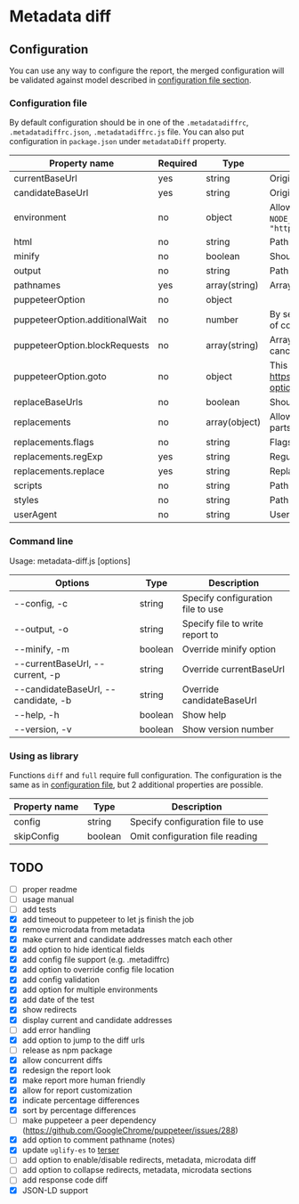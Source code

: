 # Metadata diff

## Configuration

You can use any way to configure the report, the merged configuration will be validated against model described in [configuration file section](#configuration-file).

### Configuration file

By default configuration should be in one of the `.metadatadiffrc`, `.metadatadiffrc.json`, `.metadatadiffrc.js` file. You can also put configuration in `package.json` under `metadataDiff` property.

Property name | Required | Type | Description
--- | --- | --- | ---
currentBaseUrl | yes | string | Origin of *current* host
candidateBaseUrl | yes | string | Origin of *candidate* host
environment | no | object | Allows for altering config for given environment taken from `METADATA_DIFF_ENV` or `NODE_ENV` defaulting to `development`. E.g. `{ "development": { "candidateBaseUrl": "http://localhost:3000" } }`
html | no | string | Path to the ejs template file
minify | no | boolean | Should the report be minified (Default: `true`)
output | no | string | Path for the output file (Default: `metadataDiffReport.html`)
pathnames | yes | array(string) | Array of pathnames to be tested
puppeteerOption | no | object |
puppeteerOption.additionalWait | no | number | By setting this property you may give puppeteer some timeout to increase the chance of completing js tasks. (Default: `0`)
puppeteerOption.blockRequests | no | array(string) |  Array of regular expressions that will be matched against outgoing requests and cancelling matched. Intended for ads, tracking, etc.
puppeteerOption.goto | no | object | This property will be passed to puppeteer's `page.goto` as options. https://github.com/GoogleChrome/puppeteer/blob/master/docs/api.md#pagegotourl-options
replaceBaseUrls | no | boolean | Should base url be replaced with string (to simplify comparison) (Default: `true`)
replacements | no | array(object) | Allows for replacing some properties in html before parsing. Intended for random parts like tokens, etc,
replacements.flags | no | string | Flags for the expression
replacements.regExp | yes | string | Regular expression
replacements.replace | yes | string | Replacement
scripts | no | string | Path to the script file. This file will be included in report.
styles | no | string | Path to the style file. This file will be included in report.
userAgent | no | string | User agent (Default: `metadata-diff`)

### Command line

Usage: metadata-diff.js [options]

Options | Type | Description
--- | --- | ---
--config, -c | string | Specify configuration file to use
--output, -o | string | Specify file to write report to
--minify, -m | boolean | Override minify option
--currentBaseUrl, --current, -p | string | Override currentBaseUrl
--candidateBaseUrl, --candidate, -b | string | Override candidateBaseUrl
--help, -h | boolean | Show help
--version, -v | boolean | Show version number

### Using as library

Functions `diff` and `full` require full configuration. The configuration is the same as in [configuration file]((#configuration-file)
), but 2 additional properties are possible.

Property name | Type | Description
--- | --- | ---
config | string | Specify configuration file to use
skipConfig | boolean | Omit configuration file reading

## TODO

- [ ] proper readme
- [ ] usage manual
- [ ] add tests
- [x] add timeout to puppeteer to let js finish the job
- [x] remove microdata from metadata
- [x] make current and candidate addresses match each other
- [x] add option to hide identical fields
- [x] add config file support (e.g. .metadiffrc)
- [x] add option to override config file location
- [x] add config validation
- [x] add option for multiple environments
- [x] add date of the test
- [x] show redirects
- [x] display current and candidate addresses
- [ ] add error handling
- [x] add option to jump to the diff urls
- [ ] release as npm package
- [x] allow concurrent diffs
- [x] redesign the report look
- [x] make report more human friendly
- [x] allow for report customization
- [x] indicate percentage differences
- [x] sort by percentage differences
- [ ] make puppeteer a peer dependency (https://github.com/GoogleChrome/puppeteer/issues/288)
- [x] add option to comment pathname (notes)
- [x] update `uglify-es` to [terser](https://github.com/terser-js/terser)
- [ ] add option to enable/disable redirects, metadata, microdata diff
- [ ] add option to collapse redirects, metadata, microdata sections
- [ ] add response code diff
- [x] JSON-LD support
